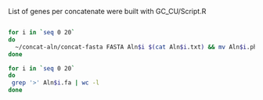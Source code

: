List of genes per concatenate were built with GC_CU/Script.R

```bash

for i in `seq 0 20`
do
  ~/concat-aln/concat-fasta FASTA Aln$i $(cat Aln$i.txt) && mv Aln$i.phy Aln$i.fa
done

for i in `seq 0 20`
do
 grep '>' Aln$i.fa | wc -l
done
```
